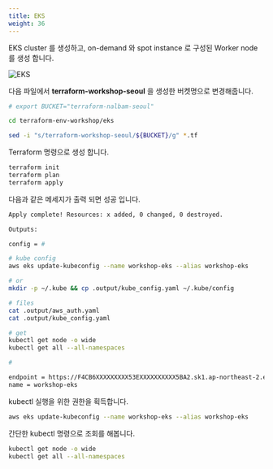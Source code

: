 ```yaml
---
title: EKS
weight: 36
---
```


EKS cluster 를 생성하고, on-demand 와 spot instance 로 구성된 Worker node 를 생성 합니다.

![EKS](../../provisioning/images/terraform_eks_ach.png)

다음 파일에서 **terraform-workshop-seoul** 을 생성한 버켓명으로 변경해줍니다.

```bash
# export BUCKET="terraform-nalbam-seoul"

cd terraform-env-workshop/eks

sed -i "s/terraform-workshop-seoul/${BUCKET}/g" *.tf
```

Terraform 명령으로 생성 합니다.

```bash
terraform init
terraform plan
terraform apply
```

다음과 같은 메세지가 출력 되면 성공 입니다.

```bash
Apply complete! Resources: x added, 0 changed, 0 destroyed.

Outputs:

config = #

# kube config
aws eks update-kubeconfig --name workshop-eks --alias workshop-eks

# or
mkdir -p ~/.kube && cp .output/kube_config.yaml ~/.kube/config

# files
cat .output/aws_auth.yaml
cat .output/kube_config.yaml

# get
kubectl get node -o wide
kubectl get all --all-namespaces

#

endpoint = https://F4CB6XXXXXXXXX53EXXXXXXXXXX5BA2.sk1.ap-northeast-2.eks.amazonaws.com
name = workshop-eks
```

kubectl 실행을 위한 권한을 획득합니다.

```bash
aws eks update-kubeconfig --name workshop-eks --alias workshop-eks
```

간단한 kubectl 명령으로 조회를 해봅니다.

```bash
kubectl get node -o wide
kubectl get all --all-namespaces
```

